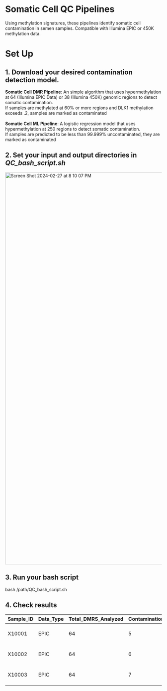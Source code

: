 # Somatic Cell QC Pipelines
Using methylation signatures, these pipelines identify somatic cell contamination in semen samples. Compatible with Illumina EPIC or 450K methylation data. 

# Set Up
## 1. Download your desired contamination detection model. <br>
   
  **Somatic Cell DMR Pipeline**: An simple algorithm that uses hypermethylation at 64 (Illumina EPIC Data) or 38 (Illumina 450K) genomic regions to detect somatic contamination. <br>
     If samples are methylated at 60% or more regions and DLK1 methylation exceeds .2, samples are marked as contaminated <br>
     <br>
  **Somatic Cell ML Pipeline**: A logistic regression model that uses hypermethylation at 250 regions to detect somatic contamination. <br>
     If samples are predicted to be less than 99.999% uncontaminated, they are marked as contaminated <br>

## 2. Set your input and output directories in _QC_bash_script.sh_ 

<img width="1258" alt="Screen Shot 2024-02-27 at 8 10 07 PM" src="https://github.com/jenkins-lab-byu/Somatic_Cell_QC_Pipeline/assets/99043737/012d2502-ae71-4c54-8068-f45697cca48c">

## 3. Run your bash script <br>
   bash /path/QC_bash_script.sh

## 4. Check results

| Sample_ID | Data_Type | Total_DMRS_Analyzed | Contamination_Score | Mean_DLK1 | Contamination_Call                              |
|-----------|-----------|----------------------|----------------------|-----------|--------------------------------------------------|
| X10001    | EPIC      | 64                   | 5                    | 0.1068    | Likely NOT Contaminated with Somatic Cells       |
| X10002    | EPIC      | 64                   | 6                    | 0.1201    | Likely NOT Contaminated with Somatic Cells       |
| X10003    | EPIC      | 64                   | 7                    | 0.1257    | Likely NOT Contaminated with Somatic Cells       |

